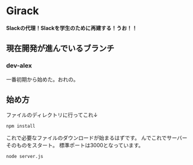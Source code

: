 # Girack

**Slackの代理！Slackを学生のために再建する！うお！！**

## 現在開発が進んでいるブランチ
### dev-alex
一番初期から始めた。おれの。

## 始め方
ファイルのディレクトリに行ってこれ↓
```
npm install
```
これで必要なファイルのダウンロードが始まるはずです。
んでこれでサーバーそのものをスタート。
標準ポートは3000となっています。
```
node server.js
```